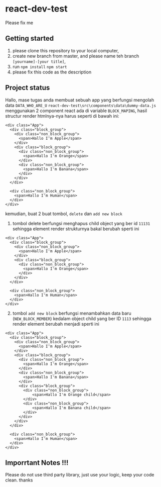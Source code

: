 # react-dev-test

Please fix me

## Getting started

1. please clone this repository to your local computer,
2. create new branch from master, and please name teh branch `[yourname]-[your title]`,
3. run `npm install` `npm start`
4. please fix this code as the description

## Project status
Hallo, mase tugas anda membuat sebuah app yang berfungsi mengolah data
`DATA_WHO_ARE_U` `react-dev-test\src\components\data\dummy-data.js` menggunakan 2 component react ada di variable `BLOCK_MAPING`,
hasil structur render htmlnya-nya harus seperti di bawah ini:

```
<div class="App">
  <div class="block_group">
    <div class="non_block_group">
      <span>Hallo I'm Apple</span>
    </div>
    <div class="block_group">
      <div class="non_block_group">
        <span>Hallo I'm Orange</span>
      </div>
      <div class="non_block_group">
        <span>Hallo I'm Banana</span>
      </div>
    </div>
  </div>

  <div class="non_block_group">
    <span>Hallo I'm Human</span>
  </div>
</div>
```

kemudian, buat 2 buat tombol, `delete` dan `add new block`

1. tombol delete berfungsi menghapus child object yang ber id `11131` sehingga element render strukturnya bakal berubah sperti ini

```
<div class="App">
  <div class="block_group">
    <div class="non_block_group">
      <span>Hallo I'm Apple</span>
    </div>
    <div class="block_group">
      <div class="non_block_group">
        <span>Hallo I'm Orange</span>
      </div>
    </div>
  </div>

  <div class="non_block_group">
    <span>Hallo I'm Human</span>
  </div>
</div>
```

2. tombol `add new block` berfungsi menambahkan data baru (`NEW_BLOCK_MEMBER`) kedalam object child yang ber ID `1113` sehingga render element berubah menjadi sperti ini

```
<div class="App">
  <div class="block_group">
    <div class="non_block_group">
      <span>Hallo I'm Apple</span>
    </div>
    <div class="block_group">
      <div class="non_block_group">
        <span>Hallo I'm Orange</span>
      </div>
      <div class="non_block_group">
        <span>Hallo I'm Banana</span>
      </div>
      <div class="block_group">
        <div class="non_block_group">
            <span>Hallo I'm Orange child</span>
        </div>
        <div class="non_block_group">
            <span>Hallo I'm Banana child</span>
        </div>
      </div>
    </div>
  </div>

  <div class="non_block_group">
    <span>Hallo I'm Human</span>
  </div>
</div>
```

## Imporrtant Notes !!!
Please do not use third party library, just use your logic, keep your code clean. thanks
